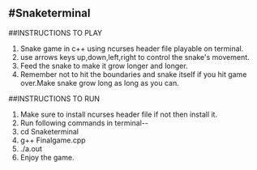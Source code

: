 #Snaketerminal
--------------------------------------------------------------------------------------------------------------
##INSTRUCTIONS TO PLAY
1.  Snake game in c++ using ncurses header file playable on terminal.</t>
2.  use arrows keys up,down,left,right to control the snake's movement.
3.  Feed the snake to make it grow longer and longer.
4.  Remember not to hit the boundaries and snake itself if you hit game over.Make snake grow long as long as you can.

##INSTRUCTIONS TO RUN
1.  Make sure to install ncurses header file if not then install it.
2.  Run following commands in terminal--
3.  cd Snaketerminal
4.  g++ Finalgame.cpp
5.  ./a.out
6.  Enjoy the game.

